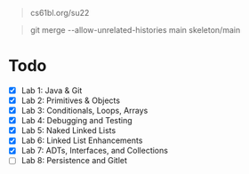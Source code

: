 > cs61bl.org/su22

> git merge --allow-unrelated-histories main skeleton/main
# Todo
- [x] Lab 1: Java & Git
- [x] Lab 2: Primitives & Objects
- [x] Lab 3: Conditionals, Loops, Arrays
- [x] Lab 4: Debugging and Testing
- [x] Lab 5: Naked Linked Lists
- [x] Lab 6: Linked List Enhancements
- [x] Lab 7: ADTs, Interfaces, and Collections
- [ ] Lab 8: Persistence and Gitlet